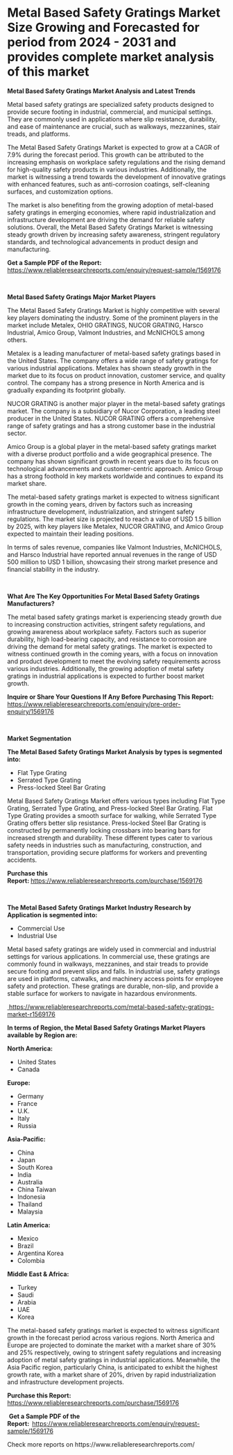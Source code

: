<p><h1>Metal Based Safety Gratings Market Size Growing and Forecasted for period from 2024 - 2031 and provides complete market analysis of this market</h1></p><p><strong>Metal Based Safety Gratings Market Analysis and Latest Trends</strong></p>
<p><p>Metal based safety gratings are specialized safety products designed to provide secure footing in industrial, commercial, and municipal settings. They are commonly used in applications where slip resistance, durability, and ease of maintenance are crucial, such as walkways, mezzanines, stair treads, and platforms.</p><p>The Metal Based Safety Gratings Market is expected to grow at a CAGR of 7.9% during the forecast period. This growth can be attributed to the increasing emphasis on workplace safety regulations and the rising demand for high-quality safety products in various industries. Additionally, the market is witnessing a trend towards the development of innovative gratings with enhanced features, such as anti-corrosion coatings, self-cleaning surfaces, and customization options.</p><p>The market is also benefiting from the growing adoption of metal-based safety gratings in emerging economies, where rapid industrialization and infrastructure development are driving the demand for reliable safety solutions. Overall, the Metal Based Safety Gratings Market is witnessing steady growth driven by increasing safety awareness, stringent regulatory standards, and technological advancements in product design and manufacturing.</p></p>
<p><strong>Get a Sample PDF of the Report:&nbsp;</strong> <a href="https://www.reliableresearchreports.com/enquiry/request-sample/1569176">https://www.reliableresearchreports.com/enquiry/request-sample/1569176</a></p>
<p>&nbsp;</p>
<p><strong>Metal Based Safety Gratings Major Market Players</strong></p>
<p><p>The Metal Based Safety Gratings Market is highly competitive with several key players dominating the industry. Some of the prominent players in the market include Metalex, OHIO GRATINGS, NUCOR GRATING, Harsco Industrial, Amico Group, Valmont Industries, and McNICHOLS among others.</p><p>Metalex is a leading manufacturer of metal-based safety gratings based in the United States. The company offers a wide range of safety gratings for various industrial applications. Metalex has shown steady growth in the market due to its focus on product innovation, customer service, and quality control. The company has a strong presence in North America and is gradually expanding its footprint globally.</p><p>NUCOR GRATING is another major player in the metal-based safety gratings market. The company is a subsidiary of Nucor Corporation, a leading steel producer in the United States. NUCOR GRATING offers a comprehensive range of safety gratings and has a strong customer base in the industrial sector.</p><p>Amico Group is a global player in the metal-based safety gratings market with a diverse product portfolio and a wide geographical presence. The company has shown significant growth in recent years due to its focus on technological advancements and customer-centric approach. Amico Group has a strong foothold in key markets worldwide and continues to expand its market share.</p><p>The metal-based safety gratings market is expected to witness significant growth in the coming years, driven by factors such as increasing infrastructure development, industrialization, and stringent safety regulations. The market size is projected to reach a value of USD 1.5 billion by 2025, with key players like Metalex, NUCOR GRATING, and Amico Group expected to maintain their leading positions.</p><p>In terms of sales revenue, companies like Valmont Industries, McNICHOLS, and Harsco Industrial have reported annual revenues in the range of USD 500 million to USD 1 billion, showcasing their strong market presence and financial stability in the industry.</p></p>
<p>&nbsp;</p>
<p><strong>What Are The Key Opportunities For Metal Based Safety Gratings Manufacturers?</strong></p>
<p><p>The metal based safety gratings market is experiencing steady growth due to increasing construction activities, stringent safety regulations, and growing awareness about workplace safety. Factors such as superior durability, high load-bearing capacity, and resistance to corrosion are driving the demand for metal safety gratings. The market is expected to witness continued growth in the coming years, with a focus on innovation and product development to meet the evolving safety requirements across various industries. Additionally, the growing adoption of metal safety gratings in industrial applications is expected to further boost market growth.</p></p>
<p><strong>Inquire or Share Your Questions If Any Before Purchasing This Report:</strong> <a href="https://www.reliableresearchreports.com/enquiry/pre-order-enquiry/1569176">https://www.reliableresearchreports.com/enquiry/pre-order-enquiry/1569176</a></p>
<p>&nbsp;</p>
<p><strong>Market Segmentation</strong></p>
<p><strong>The Metal Based Safety Gratings Market Analysis by types is segmented into:</strong></p>
<p><ul><li>Flat Type Grating</li><li>Serrated Type Grating</li><li>Press-locked Steel Bar Grating</li></ul></p>
<p><p>Metal Based Safety Gratings Market offers various types including Flat Type Grating, Serrated Type Grating, and Press-locked Steel Bar Grating. Flat Type Grating provides a smooth surface for walking, while Serrated Type Grating offers better slip resistance. Press-locked Steel Bar Grating is constructed by permanently locking crossbars into bearing bars for increased strength and durability. These different types cater to various safety needs in industries such as manufacturing, construction, and transportation, providing secure platforms for workers and preventing accidents.</p></p>
<p><strong>Purchase this Report:&nbsp;</strong><a href="https://www.reliableresearchreports.com/purchase/1569176">https://www.reliableresearchreports.com/purchase/1569176</a></p>
<p>&nbsp;</p>
<p><strong>The Metal Based Safety Gratings Market Industry Research by Application is segmented into:</strong></p>
<p><ul><li>Commercial Use</li><li>Industrial Use</li></ul></p>
<p><p>Metal based safety gratings are widely used in commercial and industrial settings for various applications. In commercial use, these gratings are commonly found in walkways, mezzanines, and stair treads to provide secure footing and prevent slips and falls. In industrial use, safety gratings are used in platforms, catwalks, and machinery access points for employee safety and protection. These gratings are durable, non-slip, and provide a stable surface for workers to navigate in hazardous environments.</p></p>
<p><a href="https://www.reliableresearchreports.com/metal-based-safety-gratings-market-r1569176">&nbsp;https://www.reliableresearchreports.com/metal-based-safety-gratings-market-r1569176</a></p>
<p><strong>In terms of Region, the Metal Based Safety Gratings Market Players available by Region are:</strong></p>
<p>
    <p> <strong> North America: </strong>
        <ul>
            <li>United States</li>
            <li>Canada</li>
        </ul>
        </p> 
    <p> <strong> Europe: </strong>
        <ul>
            <li>Germany</li>
            <li>France</li>
            <li>U.K.</li>
            <li>Italy</li>
            <li>Russia</li>
        </ul>
        </p> 
    <p> <strong> Asia-Pacific: </strong>
        <ul>
            <li>China</li>
            <li>Japan</li>
            <li>South Korea</li>
            <li>India</li>
            <li>Australia</li>
            <li>China Taiwan</li>
            <li>Indonesia</li>
            <li>Thailand</li>
            <li>Malaysia</li>
        </ul>
        </p> 
    <p> <strong> Latin America: </strong>
        <ul>
            <li>Mexico</li>
            <li>Brazil</li>
            <li>Argentina Korea</li>
            <li>Colombia</li>
        </ul>
        </p> 
    <p> <strong> Middle East & Africa: </strong>
        <ul>
            <li>Turkey</li>
            <li>Saudi</li>
            <li>Arabia</li>
            <li>UAE</li>
            <li>Korea</li>
        </ul>
    </p>
    </p>
<p><p>The metal-based safety gratings market is expected to witness significant growth in the forecast period across various regions. North America and Europe are projected to dominate the market with a market share of 30% and 25% respectively, owing to stringent safety regulations and increasing adoption of metal safety gratings in industrial applications. Meanwhile, the Asia Pacific region, particularly China, is anticipated to exhibit the highest growth rate, with a market share of 20%, driven by rapid industrialization and infrastructure development projects.</p></p>
<p><strong>Purchase this Report: </strong><a href="https://www.reliableresearchreports.com/purchase/1569176">https://www.reliableresearchreports.com/purchase/1569176</a></p>
<p>&nbsp;<strong>Get a Sample PDF of the Report:&nbsp;&nbsp;</strong><a href="https://www.reliableresearchreports.com/enquiry/request-sample/1569176">https://www.reliableresearchreports.com/enquiry/request-sample/1569176</a></p>
<p><strong></strong></p>
<p>Check more reports on https://www.reliableresearchreports.com/</p>